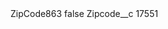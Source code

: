 <?xml version="1.0" encoding="UTF-8"?>
<CustomMetadata xmlns="http://soap.sforce.com/2006/04/metadata" xmlns:xsi="http://www.w3.org/2001/XMLSchema-instance" xmlns:xsd="http://www.w3.org/2001/XMLSchema">
    <label>ZipCode863</label>
    <protected>false</protected>
    <values>
        <field>Zipcode__c</field>
        <value xsi:type="xsd:string">17551</value>
    </values>
</CustomMetadata>
